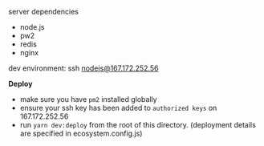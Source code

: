 server dependencies
- node.js
- pw2
- redis
- nginx




dev environment:
ssh nodejs@167.172.252.56

**Deploy**
- make sure you have `pm2` installed globally
- ensure your ssh key has been added to `authorized keys` on 167.172.252.56
- run `yarn dev:deploy` from the root of this directory. (deployment details are specified in ecosystem.config.js)

